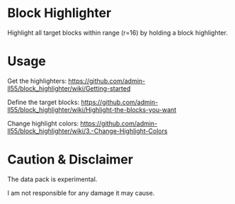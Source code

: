 # Block Highlighter
Highlight all target blocks within range (r=16) by holding a block highlighter.

# Usage
Get the highlighters:
https://github.com/admin-ll55/block_highlighter/wiki/Getting-started

Define the target blocks:
https://github.com/admin-ll55/block_highlighter/wiki/Highlight-the-blocks-you-want

Change highlight colors:
https://github.com/admin-ll55/block_highlighter/wiki/3.-Change-Highlight-Colors

# Caution & Disclaimer
The data pack is experimental.

I am not responsible for any damage it may cause.
